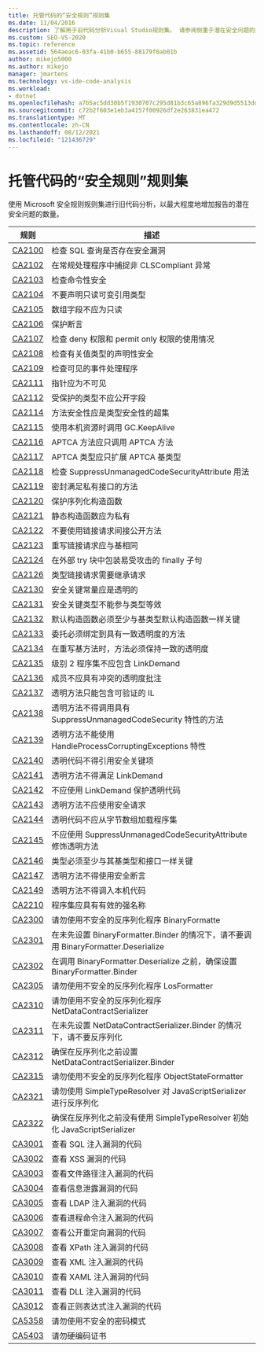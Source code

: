 ```yaml
---
title: 托管代码的“安全规则”规则集
ms.date: 11/04/2016
description: 了解用于旧代码分析Visual Studio规则集。 请参阅侧重于潜在安全问题的规则的说明。
ms.custom: SEO-VS-2020
ms.topic: reference
ms.assetid: 564aeac6-03fa-41b0-b655-88179f0ab01b
author: mikejo5000
ms.author: mikejo
manager: jmartens
ms.technology: vs-ide-code-analysis
ms.workload:
- dotnet
ms.openlocfilehash: a7b5ac5dd30b5f1930707c295d81b3c65a896fa329d9d5513dd6794e158635c1
ms.sourcegitcommit: c72b2f603e1eb3a4157f00926df2e263831ea472
ms.translationtype: MT
ms.contentlocale: zh-CN
ms.lasthandoff: 08/12/2021
ms.locfileid: "121436729"
---
```

# <a name="security-rules-rule-set-for-managed-code"></a>托管代码的“安全规则”规则集

使用 Microsoft 安全规则规则集进行旧代码分析，以最大程度地增加报告的潜在安全问题的数量。

|规则|描述|
|----------|-----------------|
|[CA2100](/dotnet/fundamentals/code-analysis/quality-rules/ca2100)|检查 SQL 查询是否存在安全漏洞|
|[CA2102](../code-quality/ca2102.md)|在常规处理程序中捕捉非 CLSCompliant 异常|
|[CA2103](../code-quality/ca2103.md)|检查命令性安全|
|[CA2104](../code-quality/ca2104.md)|不要声明只读可变引用类型|
|[CA2105](../code-quality/ca2105.md)|数组字段不应为只读|
|[CA2106](../code-quality/ca2106.md)|保护断言|
|[CA2107](../code-quality/ca2107.md)|检查 deny 权限和 permit only 权限的使用情况|
|[CA2108](../code-quality/ca2108.md)|检查有关值类型的声明性安全|
|[CA2109](/dotnet/fundamentals/code-analysis/quality-rules/ca2109)|检查可见的事件处理程序|
|[CA2111](../code-quality/ca2111.md)|指针应为不可见|
|[CA2112](../code-quality/ca2112.md)|受保护的类型不应公开字段|
|[CA2114](../code-quality/ca2114.md)|方法安全性应是类型安全性的超集|
|[CA2115](../code-quality/ca2115.md)|使用本机资源时调用 GC.KeepAlive|
|[CA2116](../code-quality/ca2116.md)|APTCA 方法应只调用 APTCA 方法|
|[CA2117](../code-quality/ca2117.md)|APTCA 类型应只扩展 APTCA 基类型|
|[CA2118](../code-quality/ca2118.md)|检查 SuppressUnmanagedCodeSecurityAttribute 用法|
|[CA2119](/dotnet/fundamentals/code-analysis/quality-rules/ca2119)|密封满足私有接口的方法|
|[CA2120](../code-quality/ca2120.md)|保护序列化构造函数|
|[CA2121](../code-quality/ca2121.md)|静态构造函数应为私有|
|[CA2122](../code-quality/ca2122.md)|不要使用链接请求间接公开方法|
|[CA2123](../code-quality/ca2123.md)|重写链接请求应与基相同|
|[CA2124](../code-quality/ca2124.md)|在外部 try 块中包装易受攻击的 finally 子句|
|[CA2126](../code-quality/ca2126.md)|类型链接请求需要继承请求|
|[CA2130](../code-quality/ca2130.md)|安全关键常量应是透明的|
|[CA2131](../code-quality/ca2131.md)|安全关键类型不能参与类型等效|
|[CA2132](../code-quality/ca2132.md)|默认构造函数必须至少与基类型默认构造函数一样关键|
|[CA2133](../code-quality/ca2133.md)|委托必须绑定到具有一致透明度的方法|
|[CA2134](../code-quality/ca2134.md)|在重写基方法时，方法必须保持一致的透明度|
|[CA2135](../code-quality/ca2135.md)|级别 2 程序集不应包含 LinkDemand|
|[CA2136](../code-quality/ca2136.md)|成员不应具有冲突的透明度批注|
|[CA2137](../code-quality/ca2137.md)|透明方法只能包含可验证的 IL|
|[CA2138](../code-quality/ca2138.md)|透明方法不得调用具有 SuppressUnmanagedCodeSecurity 特性的方法|
|[CA2139](../code-quality/ca2139.md)|透明方法不能使用 HandleProcessCorruptingExceptions 特性|
|[CA2140](../code-quality/ca2140.md)|透明代码不得引用安全关键项|
|[CA2141](../code-quality/ca2141.md)|透明方法不得满足 LinkDemand|
|[CA2142](../code-quality/ca2142.md)|不应使用 LinkDemand 保护透明代码|
|[CA2143](../code-quality/ca2143.md)|透明方法不应使用安全请求|
|[CA2144](../code-quality/ca2144.md)|透明代码不应从字节数组加载程序集|
|[CA2145](../code-quality/ca2145.md)|不应使用 SuppressUnmanagedCodeSecurityAttribute 修饰透明方法|
|[CA2146](../code-quality/ca2146.md)|类型必须至少与其基类型和接口一样关键|
|[CA2147](../code-quality/ca2147.md)|透明方法不得使用安全断言|
|[CA2149](../code-quality/ca2149.md)|透明方法不得调入本机代码|
|[CA2210](../code-quality/ca2210.md)|程序集应具有有效的强名称|
|[CA2300](/dotnet/fundamentals/code-analysis/quality-rules/ca2300)|请勿使用不安全的反序列化程序 BinaryFormatte|
|[CA2301](/dotnet/fundamentals/code-analysis/quality-rules/ca2301)|在未先设置 BinaryFormatter.Binder 的情况下，请不要调用 BinaryFormatter.Deserialize|
|[CA2302](/dotnet/fundamentals/code-analysis/quality-rules/ca2302)|在调用 BinaryFormatter.Deserialize 之前，确保设置 BinaryFormatter.Binder|
|[CA2305](/dotnet/fundamentals/code-analysis/quality-rules/ca2305)|请勿使用不安全的反序列化程序 LosFormatter|
|[CA2310](/dotnet/fundamentals/code-analysis/quality-rules/ca2310)|请勿使用不安全的反序列化程序 NetDataContractSerializer|
|[CA2311](/dotnet/fundamentals/code-analysis/quality-rules/ca2311)|在未先设置 NetDataContractSerializer.Binder 的情况下，请不要反序列化|
|[CA2312](/dotnet/fundamentals/code-analysis/quality-rules/ca2312)|确保在反序列化之前设置 NetDataContractSerializer.Binder|
|[CA2315](/dotnet/fundamentals/code-analysis/quality-rules/ca2315)|请勿使用不安全的反序列化程序 ObjectStateFormatter|
|[CA2321](/dotnet/fundamentals/code-analysis/quality-rules/ca2321)|请勿使用 SimpleTypeResolver 对 JavaScriptSerializer 进行反序列化|
|[CA2322](/dotnet/fundamentals/code-analysis/quality-rules/ca2322)|确保在反序列化之前没有使用 SimpleTypeResolver 初始化 JavaScriptSerializer|
|[CA3001](/dotnet/fundamentals/code-analysis/quality-rules/ca3001)|查看 SQL 注入漏洞的代码|
|[CA3002](/dotnet/fundamentals/code-analysis/quality-rules/ca3002)|查看 XSS 漏洞的代码|
|[CA3003](/dotnet/fundamentals/code-analysis/quality-rules/ca3003)|查看文件路径注入漏洞的代码|
|[CA3004](/dotnet/fundamentals/code-analysis/quality-rules/ca3004)|查看信息泄露漏洞的代码|
|[CA3005](/dotnet/fundamentals/code-analysis/quality-rules/ca3005)|查看 LDAP 注入漏洞的代码|
|[CA3006](/dotnet/fundamentals/code-analysis/quality-rules/ca3006)|查看进程命令注入漏洞的代码|
|[CA3007](/dotnet/fundamentals/code-analysis/quality-rules/ca3007)|查看公开重定向漏洞的代码|
|[CA3008](/dotnet/fundamentals/code-analysis/quality-rules/ca3008)|查看 XPath 注入漏洞的代码|
|[CA3009](/dotnet/fundamentals/code-analysis/quality-rules/ca3009)|查看 XML 注入漏洞的代码|
|[CA3010](/dotnet/fundamentals/code-analysis/quality-rules/ca3010)|查看 XAML 注入漏洞的代码|
|[CA3011](/dotnet/fundamentals/code-analysis/quality-rules/ca3011)|查看 DLL 注入漏洞的代码|
|[CA3012](/dotnet/fundamentals/code-analysis/quality-rules/ca3012)|查看正则表达式注入漏洞的代码|
|[CA5358](/dotnet/fundamentals/code-analysis/quality-rules/ca5358)|请勿使用不安全的密码模式|
|[CA5403](/dotnet/fundamentals/code-analysis/quality-rules/ca5403)|请勿硬编码证书|